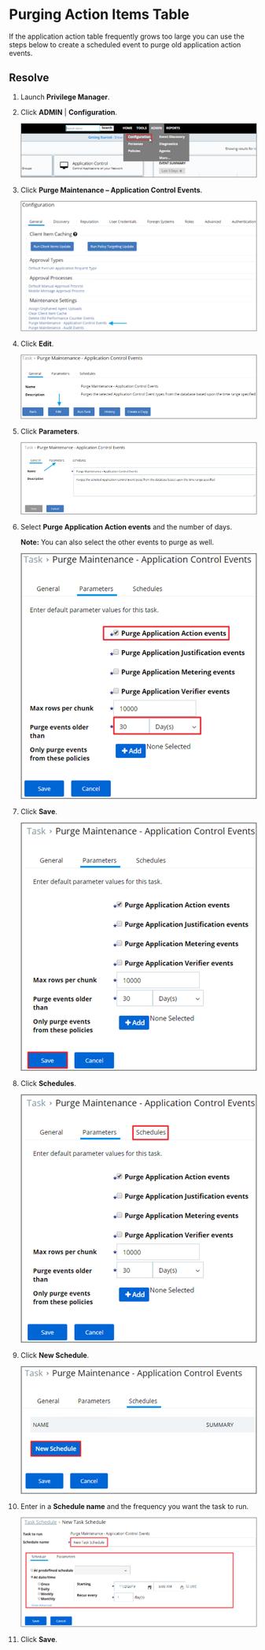 [title]: # (Purging Action Items Table)
[tags]: # (maintenance)
[priority]: # (2)
# Purging Action Items Table

If the application action table frequently grows too large you can use the steps
below to create a scheduled event to purge old application action events.

## Resolve

1.  Launch **Privilege Manager**.

2.  Click **ADMIN** \| **Configuration**.

    ![Purge Maintenance - Application Control Events](images/actions/9b58d371784cedb5a0eb61834f841409.png)

3.  Click **Purge Maintenance – Application Control Events**.

    ![Configuration Selection](images/actions/d95d4990e288d347ec620055fc64d30b.png)

4.  Click **Edit**.

    ![Configuration Selection](images/actions/417d88495e046faeda625fb236a09089.png)

5.  Click **Parameters**.

    ![Configuration Selection](images/actions/e8d4fc4d79a9be3fc5727363e709a0ec.png)

6.  Select **Purge Application Action events** and the number of days.

    **Note:** You can also select the other events to purge as well.

    ![Configuration Selection](images/actions/cc433e2d95011702317d0e8e7292fcbe.png)

7.  Click **Save**.

    ![Configuration Selection](images/actions/f0086a50bb80fc400c5d1234e6ea42ce.png)

8.  Click **Schedules**.

    ![Configuration Selection](images/actions/73232354d3ed7c0144fa9ef569290d83.png)

9.  Click **New Schedule**.

    ![Configuration Selection](images/actions/1ffb7168b103b6750c1e604c4e32867d.png)

10. Enter in a **Schedule name** and the frequency you want the task to run.

    ![Configuration Selection](images/actions/101511aee2b9fdb53758480060c2e53d.png)

11. Click **Save**.
